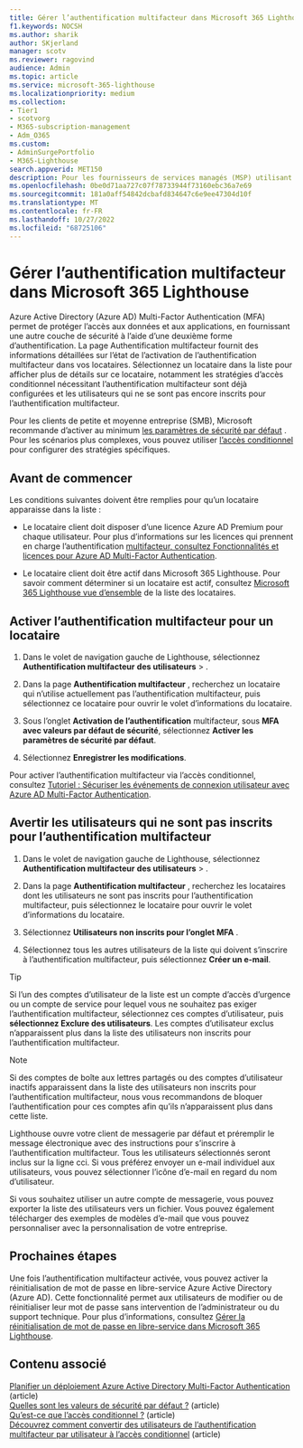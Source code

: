 ```yaml
---
title: Gérer l’authentification multifacteur dans Microsoft 365 Lighthouse
f1.keywords: NOCSH
ms.author: sharik
author: SKjerland
manager: scotv
ms.reviewer: ragovind
audience: Admin
ms.topic: article
ms.service: microsoft-365-lighthouse
ms.localizationpriority: medium
ms.collection:
- Tier1
- scotvorg
- M365-subscription-management
- Adm_O365
ms.custom:
- AdminSurgePortfolio
- M365-Lighthouse
search.appverid: MET150
description: Pour les fournisseurs de services managés (MSP) utilisant Microsoft 365 Lighthouse, découvrez comment gérer l’authentification multifacteur.
ms.openlocfilehash: 0be0d71aa727c07f78733944f73160ebc36a7e69
ms.sourcegitcommit: 181a0aff54842dcbafd834647c6e9ee47304d10f
ms.translationtype: MT
ms.contentlocale: fr-FR
ms.lasthandoff: 10/27/2022
ms.locfileid: "68725106"
---
```

# <a name="manage-multifactor-authentication-in-microsoft-365-lighthouse"></a>Gérer l’authentification multifacteur dans Microsoft 365 Lighthouse

Azure Active Directory (Azure AD) Multi-Factor Authentication (MFA) permet de protéger l’accès aux données et aux applications, en fournissant une autre couche de sécurité à l’aide d’une deuxième forme d’authentification. La page Authentification multifacteur fournit des informations détaillées sur l’état de l’activation de l’authentification multifacteur dans vos locataires. Sélectionnez un locataire dans la liste pour afficher plus de détails sur ce locataire, notamment les stratégies d’accès conditionnel nécessitant l’authentification multifacteur sont déjà configurées et les utilisateurs qui ne se sont pas encore inscrits pour l’authentification multifacteur.

Pour les clients de petite et moyenne entreprise (SMB), Microsoft recommande d’activer au minimum [les paramètres de sécurité par défaut](/azure/active-directory/fundamentals/concept-fundamentals-security-defaults) . Pour les scénarios plus complexes, vous pouvez utiliser [l’accès conditionnel](/azure/active-directory/conditional-access/overview) pour configurer des stratégies spécifiques.

## <a name="before-you-begin"></a>Avant de commencer

Les conditions suivantes doivent être remplies pour qu’un locataire apparaisse dans la liste :

- Le locataire client doit disposer d’une licence Azure AD Premium pour chaque utilisateur. Pour plus d’informations sur les licences qui prennent en charge l’authentification [multifacteur, consultez Fonctionnalités et licences pour Azure AD Multi-Factor Authentication](/azure/active-directory/authentication/concept-mfa-licensing).

- Le locataire client doit être actif dans Microsoft 365 Lighthouse. Pour savoir comment déterminer si un locataire est actif, consultez [Microsoft 365 Lighthouse vue d’ensemble](/microsoft-365/lighthouse/m365-lighthouse-tenant-list-overview) de la liste des locataires.

## <a name="enable-mfa-for-a-tenant"></a>Activer l’authentification multifacteur pour un locataire

1. Dans le volet de navigation gauche de Lighthouse, sélectionnez **Authentification multifacteur** **des utilisateurs** > .

2. Dans la page **Authentification multifacteur** , recherchez un locataire qui n’utilise actuellement pas l’authentification multifacteur, puis sélectionnez ce locataire pour ouvrir le volet d’informations du locataire.

3. Sous l’onglet **Activation de l’authentification** multifacteur, sous **MFA avec valeurs par défaut de sécurité**, sélectionnez **Activer les paramètres de sécurité par défaut**.

4. Sélectionnez **Enregistrer les modifications**.

Pour activer l’authentification multifacteur via l’accès conditionnel, consultez [Tutoriel : Sécuriser les événements de connexion utilisateur avec Azure AD Multi-Factor Authentication](/azure/active-directory/authentication/tutorial-enable-azure-mfa).

## <a name="notify-users-who-arent-registered-for-mfa"></a>Avertir les utilisateurs qui ne sont pas inscrits pour l’authentification multifacteur

1. Dans le volet de navigation gauche de Lighthouse, sélectionnez **Authentification multifacteur** **des utilisateurs** > .

2. Dans la page **Authentification multifacteur** , recherchez les locataires dont les utilisateurs ne sont pas inscrits pour l’authentification multifacteur, puis sélectionnez le locataire pour ouvrir le volet d’informations du locataire.

3. Sélectionnez **Utilisateurs non inscrits pour l’onglet MFA** .

4. Sélectionnez tous les autres utilisateurs de la liste qui doivent s’inscrire à l’authentification multifacteur, puis sélectionnez **Créer un e-mail**.

> [!TIP]
> Si l’un des comptes d’utilisateur de la liste est un compte d’accès d’urgence ou un compte de service pour lequel vous ne souhaitez pas exiger l’authentification multifacteur, sélectionnez ces comptes d’utilisateur, puis **sélectionnez Exclure des utilisateurs**. Les comptes d’utilisateur exclus n’apparaissent plus dans la liste des utilisateurs non inscrits pour l’authentification multifacteur.

> [!NOTE]
> Si des comptes de boîte aux lettres partagés ou des comptes d’utilisateur inactifs apparaissent dans la liste des utilisateurs non inscrits pour l’authentification multifacteur, nous vous recommandons de bloquer l’authentification pour ces comptes afin qu’ils n’apparaissent plus dans cette liste.


Lighthouse ouvre votre client de messagerie par défaut et préremplir le message électronique avec des instructions pour s’inscrire à l’authentification multifacteur. Tous les utilisateurs sélectionnés seront inclus sur la ligne cci. Si vous préférez envoyer un e-mail individuel aux utilisateurs, vous pouvez sélectionner l’icône d’e-mail en regard du nom d’utilisateur.

Si vous souhaitez utiliser un autre compte de messagerie, vous pouvez exporter la liste des utilisateurs vers un fichier. Vous pouvez également télécharger des exemples de modèles d’e-mail que vous pouvez personnaliser avec la personnalisation de votre entreprise.

## <a name="next-steps"></a>Prochaines étapes

Une fois l’authentification multifacteur activée, vous pouvez activer la réinitialisation de mot de passe en libre-service Azure Active Directory (Azure AD). Cette fonctionnalité permet aux utilisateurs de modifier ou de réinitialiser leur mot de passe sans intervention de l’administrateur ou du support technique. Pour plus d’informations, consultez [Gérer la réinitialisation de mot de passe en libre-service dans Microsoft 365 Lighthouse](m365-lighthouse-manage-sspr.md).

## <a name="related-content"></a>Contenu associé

[Planifier un déploiement Azure Active Directory Multi-Factor Authentication](/azure/active-directory/authentication/howto-mfa-getstarted) (article)\
[Quelles sont les valeurs de sécurité par défaut ?](/azure/active-directory/fundamentals/concept-fundamentals-security-defaults) (article)\
[Qu’est-ce que l’accès conditionnel ?](/azure/active-directory/conditional-access/overview) (article)\
[Découvrez comment convertir des utilisateurs de l’authentification multifacteur par utilisateur à l’accès conditionnel](/azure/active-directory/authentication/howto-mfa-getstarted#convert-users-from-per-user-mfa-to-conditional-access-based-mfa) (article)
